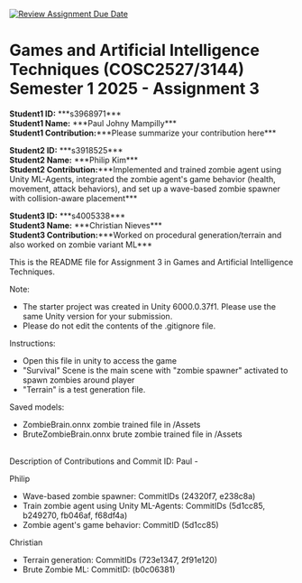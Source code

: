 [![Review Assignment Due Date](https://classroom.github.com/assets/deadline-readme-button-22041afd0340ce965d47ae6ef1cefeee28c7c493a6346c4f15d667ab976d596c.svg)](https://classroom.github.com/a/ormJifKv)
# Games and Artificial Intelligence Techniques (COSC2527/3144)<br>Semester 1 2025 - Assignment 3

**Student1 ID:** \*\*\*s3968971\*\*\* <br>
**Student1 Name:** \*\*\*Paul Johny Mampilly\*\*\* <br>
**Student1 Contribution:**\*\*\*Please summarize your contribution here\*\*\* <br>

**Student2 ID:** \*\*\*s3918525\*\*\* <br>
**Student2 Name:** \*\*\*Philip Kim\*\*\* <br>
**Student2 Contribution:**\*\*\*Implemented and trained zombie agent using Unity ML-Agents, integrated the zombie agent's game behavior (health, movement, attack behaviors), and set up a wave-based zombie spawner with collision-aware placement\*\*\* <br>

**Student3 ID:** \*\*\*s4005338\*\*\* <br>
**Student3 Name:** \*\*\*Christian Nieves\*\*\* <br>
**Student3 Contribution:**\*\*\*Worked on procedural generation/terrain and also worked on zombie variant ML\*\*\*

This is the README file for Assignment 3 in Games and Artificial Intelligence Techniques.

Note:

* The starter project was created in Unity 6000.0.37f1. Please use the same Unity version for your submission.
* Please do not edit the contents of the .gitignore file.

Instructions:
- Open this file in unity to access the game
- "Survival" Scene is the main scene with "zombie spawner" activated to spawn zombies around player
- "Terrain" is a test generation file.

Saved models:
- ZombieBrain.onnx zombie trained file in /Assets
- BruteZombieBrain.onnx brute zombie trained file in /Assets

<br>
Description of Contributions and Commit ID:
Paul
-

Philip
- Wave-based zombie spawner: CommitIDs (24320f7, e238c8a)
- Train zombie agent using Unity ML-Agents: CommitIDs (5d1cc85, b249270, fb046af, f68df4a)
- Zombie agent's game behavior: CommitID (5d1cc85)

Christian
- Terrain generation: CommitIDs (723e1347, 2f91e120)
- Brute Zombie ML: CommitID: (b0c06381)